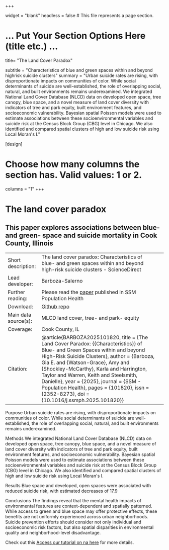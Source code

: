 +++

widget = "blank"
headless = false  # This file represents a page section.

# ... Put Your Section Options Here (title etc.) ...
title= "The Land Cover Paradox"

subtitle = "Characteristics of blue and green spaces within and beyond highrisk suicide clusters"
summary = "Urban suicide rates are rising, with disproportionate impacts on communities of color. While social determinants of suicide are well-established, the role of overlapping social, natural, and built environments remains underexamined. We integrated National Land Cover Database (NLCD) data on developed open space, tree canopy, blue space, and a novel measure of land cover diversity with indicators of tree and park equity, built environment features, and socioeconomic vulnerability. Bayesian spatial Poisson models were used to estimate associations between these socioenvironmental variables and suicide risk at the Census Block Group (CBG) level in Chicago. We also identified and compared spatial clusters of high and low suicide risk using Local Moran's I."

[design]
  # Choose how many columns the section has. Valid values: 1 or 2.
  columns = "1"
+++ 

# The land cover paradox

## This paper explores associations between blue- and green- space and suicide mortality in Cook County, Illinois

|                      |                                                                                                                                                                                                                                                                                                                                                                                                                                                             |     |
| -------------------- | ----------------------------------------------------------------------------------------------------------------------------------------------------------------------------------------------------------------------------------------------------------------------------------------------------------------------------------------------------------------------------------------------------------------------------------------------------------- | --- |
| Short description:   | The land cover paradox: Characteristics of blue- and green spaces within and beyond high-risk suicide clusters - ScienceDirect                                                                                                                                                                                                                                                                                                                              |     |
| Lead developer:      | Barboza-Salerno                                                                                                                                                                                                                                                                                                                                                                                                                                             |     |
| Further reading:     | Please read the [paper](https://www-sciencedirect-com.proxy.lib.ohio-state.edu/science/article/pii/S2352827325000746) published in SSM Population Health                                                                                                                                                                                                                                                                                                    |     |
| Download:            | [<i class="fab fa-github"></i> Github repo](https://github.com/issues-osu/suicide-blue-green-spaces)                                                                                                                                                                                                                                                                                                                                                                                                             |     |
| Main data source(s): | MLCD land cover, tree- and park- equity                                                                                                                                                                                                                                                                                                                                                                                                                     |     |
| Coverage:            | Cook County, IL                                                                                                                                                                                                                                                                                                                                                                                                                                             |     |
| Citation:            | @article{BARBOZA2025101820,   title = {The Land Cover Paradox: {{Characteristics}} of Blue- and Green Spaces within and beyond High-Risk Suicide Clusters},   author = {Barboza, Gia E. and {Watson-Grace}, Amy and {Shockley-McCarthy}, Karla and Harrington, Taylor and Warren, Keith and Steelsmith, Danielle},   year = {2025},   journal = {SSM - Population Health},   pages = {101820},   issn = {2352-8273},   doi = {10.1016/j.ssmph.2025.101820}} |     |


Purpose Urban suicide rates are rising, with disproportionate impacts on communities of color. While social determinants of suicide are well-established, the role of overlapping social, natural, and built environments remains underexamined. 

Methods We integrated National Land Cover Database (NLCD) data on developed open space, tree canopy, blue space, and a novel measure of land cover diversity with indicators of tree and park equity, built environment features, and socioeconomic vulnerability. Bayesian spatial Poisson models were used to estimate associations between these socioenvironmental variables and suicide risk at the Census Block Group (CBG) level in Chicago. We also identified and compared spatial clusters of high and low suicide risk using Local Moran's I. 

Results Blue space and developed, open spaces were associated with reduced suicide risk, with estimated decreases of 17.9

Conclusions The findings reveal that the mental health impacts of environmental features are context-dependent and spatially patterned. While access to green and blue space may offer protective effects, these benefits are not uniformly experienced across urban neighborhoods. Suicide prevention efforts should consider not only individual and socioeconomic risk factors, but also spatial disparities in environmental quality and neighborhood-level disadvantage.

Check out this [Access our tutorial on na here](/lab/markdown/spatialaccess.html) for more details.